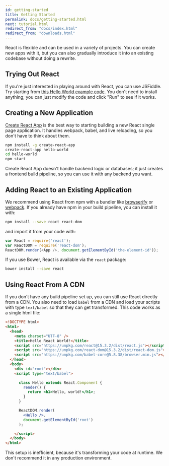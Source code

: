 ```yaml
---
id: getting-started
title: Getting Started
permalink: docs/getting-started.html
next: tutorial.html
redirect_from: "docs/index.html"
redirect_from: "downloads.html"
---
```


React is flexible and can be used in a variety of projects. You can create new apps with it, but you can also gradually introduce it into an existing codebase without doing a rewrite.

## Trying Out React

If you're just interested in playing around with React, you can use JSFiddle. Try starting from [this Hello World example code](https://jsfiddle.net/o9gspf3e/). You don't need to install anything; you can just modify the code and click "Run" to see if it works.

## Creating a New Application

[Create React App](http://github.com/facebookincubator/create-react-app) is the best way to starting building a new React single page application. It handles webpack, babel, and live reloading, so you don't have to think about them.

```bash
npm install -g create-react-app
create-react-app hello-world
cd hello-world
npm start
```

Create React App doesn't handle backend logic or databases; it just creates a frontend build pipeline, so you can use it with any backend you want.

## Adding React to an Existing Application

We recommend using React from npm with a bundler like [browserify](http://browserify.org/) or [webpack](https://webpack.github.io/). If you already have npm in your build pipeline, you can install it with:

```bash
npm install --save react react-dom
```

and import it from your code with:

```js
var React = require('react');
var ReactDOM = require('react-dom');
ReactDOM.render(<App />, document.getElementById('the-element-id'));
```

If you use Bower, React is available via the `react` package:

```bash
bower install --save react
```

## Using React From A CDN

If you don't have any build pipeline set up, you can still use React directly from a CDN. You also need to load `babel` from a CDN and load your scripts with type `text/babel` so that they can get transformed. This code works as a single html file:

```html
<!DOCTYPE html>
<html>
  <head>
    <meta charset="UTF-8" />
    <title>Hello React World!</title>
    <script src="https://unpkg.com/react@15.3.2/dist/react.js"></script>
    <script src="https://unpkg.com/react-dom@15.3.2/dist/react-dom.js"></script>
    <script src="https://unpkg.com/babel-core@5.8.38/browser.min.js"></script>
  </head>
  <body>
    <div id="root"></div>
    <script type="text/babel">

      class Hello extends React.Component {
        render() {
          return <h1>Hello, world!</h1>;
        }
      }

      ReactDOM.render(
        <Hello />,
        document.getElementById('root')
      );

    </script>
  </body>
</html>
```

This setup is inefficient, because it's transforming your code at runtime. We don't recommend it in any production environment.
